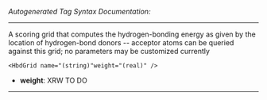 _Autogenerated Tag Syntax Documentation:_

---
A scoring grid that computes the hydrogen-bonding energy as given by the location of hydrogen-bond donors -- acceptor atoms can be queried against this grid; no parameters may be customized currently

```
<HbdGrid name="(string)"weight="(real)" />
```

-   **weight**: XRW TO DO

---
